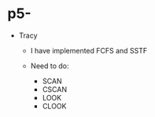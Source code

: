 # p5-

- Tracy
    - I have implemented FCFS and SSTF
    
    - Need to do:
        - SCAN
        - CSCAN
        - LOOK
        - CLOOK
